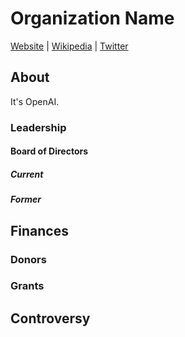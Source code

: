 # Organization Name

[Website](https://openai.com/) | [Wikipedia](https://en.wikipedia.org/wiki/OpenAI) |  [Twitter](https://twitter.com/OpenAI)

## About

It's OpenAI.

### Leadership

#### Board of Directors
##### Current

##### Former


## Finances

### Donors

### Grants

## Controversy

